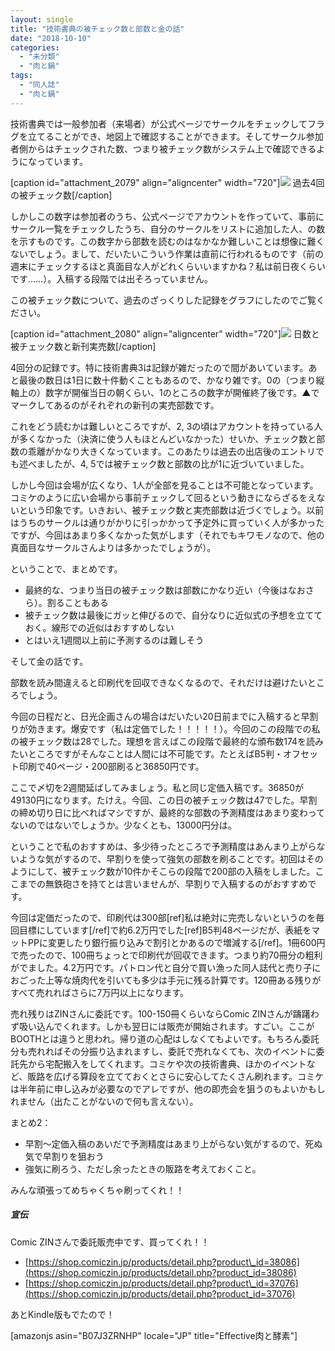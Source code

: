 ```yaml
---
layout: single
title: "技術書典の被チェック数と部数と金の話"
date: "2018-10-10"
categories: 
  - "未分類"
  - "肉と鍋"
tags: 
  - "同人誌"
  - "肉と鍋"
---
```


技術書典では一般参加者（来場者）が公式ページでサークルをチェックしてフラグを立てることができ、地図上で確認することができます。そしてサークル参加者側からはチェックされた数、つまり被チェック数がシステム上で確認できるようになっています。

\[caption id="attachment\_2079" align="aligncenter" width="720"\][![](https://blog.naotaco.com/assets/images/posts/2018/10/tbf_mypage-720x252.png)](https://blog.naotaco.com/assets/images/posts/2018/10/tbf_mypage.png) 過去4回の被チェック数\[/caption\]

しかしこの数字は参加者のうち、公式ページでアカウントを作っていて、事前にサークル一覧をチェックしたうち、自分のサークルをリストに追加した人、の数を示すものです。この数字から部数を読むのはなかなか難しいことは想像に難くないでしょう。まして、だいたいこういう作業は直前に行われるものです（前の週末にチェックするほと真面目な人がどれくらいいますかね？私は前日夜くらいです……）。入稿する段階では出そろっていません。

この被チェック数について、過去のざっくりした記録をグラフにしたのでご覧ください。

\[caption id="attachment\_2080" align="aligncenter" width="720"\][![](https://blog.naotaco.com/assets/images/posts/2018/10/tbf_graph-1-720x470.png)](https://blog.naotaco.com/assets/images/posts/2018/10/tbf_graph-1.png) 日数と被チェック数と新刊実売数\[/caption\]

4回分の記録です。特に技術書典3は記録が雑だったので間があいています。あと最後の数日は1日に数十件動くこともあるので、かなり雑です。0の（つまり縦軸上の）数字が開催当日の朝くらい、1のところの数字が開催終了後です。▲でマークしてあるのがそれぞれの新刊の実売部数です。

これをどう読むかは難しいところですが、2, 3の頃はアカウントを持っている人が多くなかった（決済に使う人もほとんどいなかった）せいか、チェック数と部数の乖離がかなり大きくなっています。このあたりは過去の出店後のエントリでも述べましたが、4, 5では被チェック数と部数の比が1に近づいていました。

しかし今回は会場が広くなり、1人が全部を見ることは不可能となっています。コミケのように広い会場から事前チェックして回るという動きにならざるをえないという印象です。いきおい、被チェック数と実売部数は近づくでしょう。以前はうちのサークルは通りがかりに引っかかって予定外に買っていく人が多かったですが、今回はあまり多くなかった気がします（それでもキワモノなので、他の真面目なサークルさんよりは多かったでしょうが）。

ということで、まとめです。

- 最終的な、つまり当日の被チェック数は部数にかなり近い（今後はなおさら）。割ることもある
- 被チェック数は最後にガッと伸びるので、自分なりに近似式の予想を立てておく。線形での近似はおすすめしない
- とはいえ1週間以上前に予測するのは難しそう

そして金の話です。

部数を読み間違えると印刷代を回収できなくなるので、それだけは避けたいところでしょう。

今回の日程だと、日光企画さんの場合はだいたい20日前までに入稿すると早割りが効きます。爆安です（私は定価でした！！！！！）。今回のこの段階での私の被チェック数は28でした。理想を言えばこの段階で最終的な頒布数174を読みたいところですがそんなことは人間には不可能です。たとえばB5判・オフセット印刷で40ページ・200部刷ると36850円です。

ここで〆切を2週間延ばしてみましょう。私と同じ定価入稿です。36850が49130円になります。たけえ。今回、この日の被チェック数は47でした。早割の締め切り日に比べればマシですが、最終的な部数の予測精度はあまり変わってないのではないでしょうか。少なくとも、13000円分は。

ということで私のおすすめは、多少待ったところで予測精度はあんまり上がらないような気がするので、早割りを使って強気の部数を刷ることです。初回はそのようにして、被チェック数が10件かそこらの段階で200部の入稿をしました。ここまでの無鉄砲さを持てとは言いませんが、早割りで入稿するのがおすすめです。

今回は定価だったので、印刷代は300部\[ref\]私は絶対に完売しないというのを毎回目標にしています\[/ref\]で約6.2万円でした\[ref\]B5判48ページだが、表紙をマットPPに変更したり銀行振り込みで割引とかあるので増減する\[/ref\]。1冊600円で売ったので、100冊ちょっとで印刷代が回収できます。つまり約70冊分の粗利がでました。4.2万円です。パトロン代と自分で買い漁った同人誌代と売り子におごった上等な焼肉代を引いても多少は手元に残る計算です。120冊ある残りがすべて売れればさらに7万円以上になります。

売れ残りはZINさんに委託です。100-150冊くらいならComic ZINさんが躊躇わず吸い込んでくれます。しかも翌日には販売が開始されます。すごい。ここがBOOTHとは違うと思われ。帰り道の心配はしなくてもよいです。もちろん委託分も売れればその分振り込まれますし、委託で売れなくても、次のイベントに委託先から宅配搬入をしてくれます。コミケや次の技術書典、ほかのイベントなど、販路を広げる算段を立てておくとさらに安心してたくさん刷れます。コミケは半年前に申し込みが必要なのでアレですが、他の即売会を狙うのもよいかもしれません（出たことがないので何も言えない）。

まとめ2：

- 早割～定価入稿のあいだで予測精度はあまり上がらない気がするので、死ぬ気で早割りを狙おう
- 強気に刷ろう、ただし余ったときの販路を考えておくこと。

みんな頑張ってめちゃくちゃ刷ってくれ！！

##### 宣伝

Comic ZINさんで委託販売中です、買ってくれ！！

- [https://shop.comiczin.jp/products/detail.php?product\_id=38086](https://shop.comiczin.jp/products/detail.php?product_id=38086)
- [https://shop.comiczin.jp/products/detail.php?product\_id=37076](https://shop.comiczin.jp/products/detail.php?product_id=37076)

あとKindle版もでたので！

\[amazonjs asin="B07J3ZRNHP" locale="JP" title="Effective肉と酵素"\]
